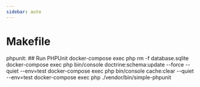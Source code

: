 ```yaml
---
sidebar: auto
---
```

# Makefile

phpunit: ## Run PHPUnit
	docker-compose exec php rm -f database.sqlite
	docker-compose exec php bin/console doctrine:schema:update --force --quiet --env=test
	docker-compose exec php bin/console cache:clear --quiet --env=test
	docker-compose exec php ./vendor/bin/simple-phpunit